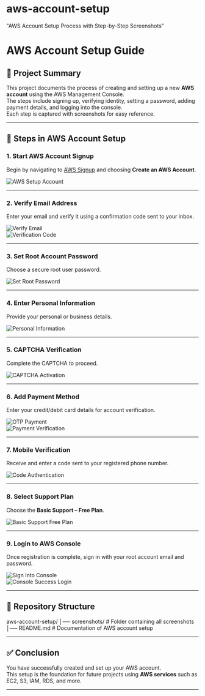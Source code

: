 # aws-account-setup
"AWS Account Setup Process with Step-by-Step Screenshots"


# AWS Account Setup Guide

## 📌 Project Summary
This project documents the process of creating and setting up a new **AWS account** using the AWS Management Console.  
The steps include signing up, verifying identity, setting a password, adding payment details, and logging into the console.  
Each step is captured with screenshots for easy reference.

---

## 📝 Steps in AWS Account Setup

### 1. Start AWS Account Signup
Begin by navigating to [AWS Signup](https://aws.amazon.com/) and choosing **Create an AWS Account**.

![AWS Setup Account](./screenshots/AWS_setup_Account.png)

---

### 2. Verify Email Address
Enter your email and verify it using a confirmation code sent to your inbox.

![Verify Email](./screenshots/Verify_Email.png)  
![Verification Code](./screenshots/Verification_code.png)

---

### 3. Set Root Account Password
Choose a secure root user password.

![Set Root Password](./screenshots/Set_RootPasswd.png)

---

### 4. Enter Personal Information
Provide your personal or business details.

![Personal Information](./screenshots/Personal_Information.png)

---

### 5. CAPTCHA Verification
Complete the CAPTCHA to proceed.

![CAPTCHA Activation](./screenshots/CAPTCHA_Activation.png)

---

### 6. Add Payment Method
Enter your credit/debit card details for account verification.

![OTP Payment](./screenshots/OTP_Payment.png)  
![Payment Verification](./screenshots/Payment_Verification.png)

---

### 7. Mobile Verification
Receive and enter a code sent to your registered phone number.

![Code Authentication](./screenshots/Code_Authentication.png)

---

### 8. Select Support Plan
Choose the **Basic Support – Free Plan**.

![Basic Support Free Plan](./screenshots/BasicSupport_FreePlan.png)

---

### 9. Login to AWS Console
Once registration is complete, sign in with your root account email and password.

![Sign Into Console](./screenshots/SignInto_Console.png)  
![Console Success Login](./screenshots/AccountID_Console_Success_login.png)

---

## 📂 Repository Structure


aws-account-setup/
│── screenshots/ # Folder containing all screenshots
│── README.md # Documentation of AWS account setup


---

## ✅ Conclusion
You have successfully created and set up your AWS account.  
This setup is the foundation for future projects using **AWS services** such as EC2, S3, IAM, RDS, and more.

---

